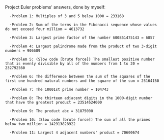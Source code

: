 Project Euler problems' answers, done by myself:
  
      ·Problem 1: Multiples of 3 and 5 below 1000 = 233168
  
      ·Problem 2: Sum of the terms in the Fibonacci sequence whose values do not exceed four million = 4613732
      
      ·Problem 3: Largest prime factor of the number 600851475143 = 6857
      
      ·Problem 4: Largest palindrome made from the product of two 3-digit numbers = 906609
      
      ·Problem 5: (Slow code [brute force]) The smallest positive number that is evenly divisible by all of the numbers from 1 to 20 = 232792560
      
      ·Problem 6: The difference between the sum of the squares of the first one hundred natural numbers and the square of the sum = 25164150
      
      ·Problem 7: The 10001st prime number = 104743
      
      ·Problem 8: The thirteen adjacent digits in the 1000-digit number that have the greatest product = 23514624000
      
      ·Problem 9: The product abc = 31875000
      
      ·Problem 10: (Slow code [brute force]) The sum of all the primes below two million = 142913828922
      
      ·Problem 11: Largest 4 adjacent numbers' product = 70600674
